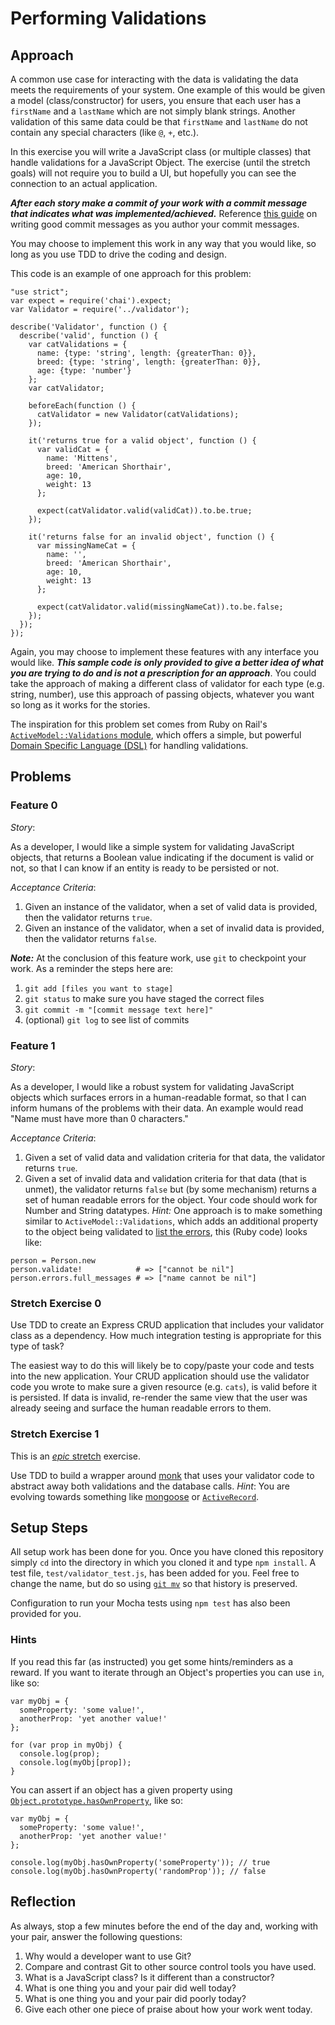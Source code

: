 # Performing Validations

## Approach

A common use case for interacting with the data is validating the data meets the requirements of your system. One example of this would be given a model (class/constructor) for users, you ensure that each user has a `firstName` and a `lastName` which are not simply blank strings. Another validation of this same data could be that `firstName` and `lastName` do not contain any special characters (like `@`, `+`, etc.).

In this exercise you will write a JavaScript class (or multiple classes) that handle validations for a JavaScript Object. The exercise (until the stretch goals) will not require you to build a UI, but hopefully you can see the connection to an actual application.

***After each story make a commit of your work with a commit message that indicates what was implemented/achieved.*** Reference [this guide](https://github.com/erlang/otp/wiki/Writing-good-commit-messages) on writing good commit messages as you author your commit messages.

You may choose to implement this work in any way that you would like, so long as you use TDD to drive the coding and design.

This code is an example of one approach for this problem:

```
"use strict";
var expect = require('chai').expect;
var Validator = require('../validator');

describe('Validator', function () {
  describe('valid', function () {
    var catValidations = {
      name: {type: 'string', length: {greaterThan: 0}},
      breed: {type: 'string', length: {greaterThan: 0}},
      age: {type: 'number'}
    };
    var catValidator;

    beforeEach(function () {
      catValidator = new Validator(catValidations);
    });

    it('returns true for a valid object', function () {
      var validCat = {
        name: 'Mittens',
        breed: 'American Shorthair',
        age: 10,
        weight: 13
      };

      expect(catValidator.valid(validCat)).to.be.true;
    });

    it('returns false for an invalid object', function () {
      var missingNameCat = {
        name: '',
        breed: 'American Shorthair',
        age: 10,
        weight: 13
      };

      expect(catValidator.valid(missingNameCat)).to.be.false;
    });
  });
});
```

Again, you may choose to implement these features with any interface you would like. ***This sample code is only provided to give a better idea of what you are trying to do and is not a prescription for an approach***. You could take the approach of making a different class of validator for each type (e.g. string, number), use this approach of passing objects, whatever you want so long as it works for the stories.

The inspiration for this problem set comes from Ruby on Rail's [`ActiveModel::Validations` module](http://api.rubyonrails.org/classes/ActiveModel/Validations.html), which offers a simple, but powerful [Domain Specific Language (DSL)](https://en.wikipedia.org/wiki/Domain-specific_language) for handling validations.

## Problems

### Feature 0

_Story_:

As a developer, I would like a simple system for validating JavaScript objects, that returns a Boolean value indicating if the document is valid or not, so that I can know if an entity is ready to be persisted or not.

_Acceptance Criteria_:

1. Given an instance of the validator, when a set of valid data is provided, then the validator returns `true`.
1. Given an instance of the validator, when a set of invalid data is provided, then the validator returns `false`.

***Note:*** At the conclusion of this feature work, use `git` to checkpoint your work. As a reminder the steps here are:
  1. `git add [files you want to stage]`
  1. `git status` to make sure you have staged the correct files
  1. `git commit -m "[commit message text here]"`
  1. (optional) `git log` to see list of commits

### Feature 1

_Story_:

As a developer, I would like a robust system for validating JavaScript objects which surfaces errors in a human-readable format, so that I can inform humans of the problems with their data. An example would read "Name must have more than 0 characters."

_Acceptance Criteria_:

1. Given a set of valid data and validation criteria for that data, the validator returns `true`.
1. Given a set of invalid data and validation criteria for that data (that is unmet), the validator returns `false` but (by some mechanism) returns a set of human readable errors for the object. Your code should work for Number and String datatypes. _Hint:_ One approach is to make something similar to `ActiveModel::Validations`, which adds an additional property to the object being validated to [list the errors](http://api.rubyonrails.org/classes/ActiveModel/Errors.html), this (Ruby code) looks like:

  ```
  person = Person.new
  person.validate!            # => ["cannot be nil"]
  person.errors.full_messages # => ["name cannot be nil"]
  ```

### Stretch Exercise 0

Use TDD to create an Express CRUD application that includes your validator class as a dependency. How much integration testing is appropriate for this type of task?

The easiest way to do this will likely be to copy/paste your code and tests into the new application. Your CRUD application should use the validator code you wrote to make sure a given resource (e.g. `cats`), is valid before it is persisted. If data is invalid, re-render the same view that the user was already seeing and surface the human readable errors to them.

### Stretch Exercise 1

This is an [*epic* stretch](http://imgur.com/P0P6g20) exercise.

Use TDD to build a wrapper around [monk](https://github.com/Automattic/monk) that uses your validator code to abstract away both validations and the database calls. _Hint_: You are evolving towards something like [mongoose](http://mongoosejs.com/) or [`ActiveRecord`](http://guides.rubyonrails.org/active_record_basics.html).

## Setup Steps

All setup work has been done for you. Once you have cloned this repository simply `cd` into the directory in which you cloned it and type `npm install`. A test file, `test/validator_test.js`, has been added for you. Feel free to change the name, but do so using [`git mv`](https://git-scm.com/docs/git-mv) so that history is preserved.

Configuration to run your Mocha tests using `npm test` has also been provided for you.

### Hints

If you read this far (as instructed) you get some hints/reminders as a reward. If you want to iterate through an Object's properties you can use `in`, like so:

```
var myObj = {
  someProperty: 'some value!',
  anotherProp: 'yet another value!'
};

for (var prop in myObj) {
  console.log(prop);
  console.log(myObj[prop]);
}
```

You can assert if an object has a given property using [`Object.prototype.hasOwnProperty`](https://developer.mozilla.org/en-US/docs/Web/JavaScript/Reference/Global_Objects/Object/hasOwnProperty), like so:

```
var myObj = {
  someProperty: 'some value!',
  anotherProp: 'yet another value!'
};

console.log(myObj.hasOwnProperty('someProperty')); // true
console.log(myObj.hasOwnProperty('randomProp')); // false
```

## Reflection

As always, stop a few minutes before the end of the day and, working with your pair, answer the following questions:

1. Why would a developer want to use Git?
1. Compare and contrast Git to other source control tools you have used.
1. What is a JavaScript class? Is it different than a constructor?
1. What is one thing you and your pair did well today?
1. What is one thing you and your pair did poorly today?
1. Give each other one piece of praise about how your work went today.
